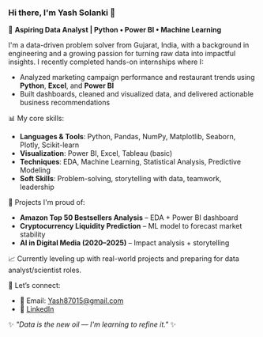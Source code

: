 ### Hi there, I'm Yash Solanki 👋

🎯 **Aspiring Data Analyst | Python • Power BI • Machine Learning**

I'm a data-driven problem solver from Gujarat, India, with a background in engineering and a growing passion for turning raw data into impactful insights. I recently completed hands-on internships where I:
- Analyzed marketing campaign performance and restaurant trends using **Python**, **Excel**, and **Power BI**
- Built dashboards, cleaned and visualized data, and delivered actionable business recommendations

📊 My core skills:
- **Languages & Tools**: Python, Pandas, NumPy, Matplotlib, Seaborn, Plotly, Scikit-learn
- **Visualization**: Power BI, Excel, Tableau (basic)
- **Techniques**: EDA, Machine Learning, Statistical Analysis, Predictive Modeling
- **Soft Skills**: Problem-solving, storytelling with data, teamwork, leadership

🚀 Projects I'm proud of:
- **Amazon Top 50 Bestsellers Analysis** – EDA + Power BI dashboard
- **Cryptocurrency Liquidity Prediction** – ML model to forecast market stability
- **AI in Digital Media (2020–2025)** – Impact analysis + storytelling

📈 Currently leveling up with real-world projects and preparing for data analyst/scientist roles.

🔗 Let’s connect:
- 📧 Email: Yash87015@gmail.com
- 💼 [LinkedIn](https://www.linkedin.com/in/yash-solanki-76571422b/)
  



✨ _"Data is the new oil — I'm learning to refine it."_ ✨
